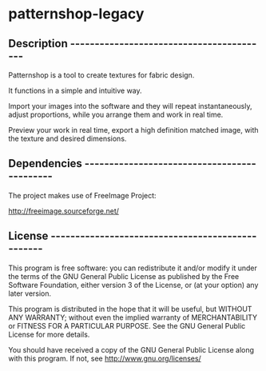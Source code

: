 ﻿# patternshop-legacy

## Description -----------------------------------------

Patternshop is a tool to create textures for fabric design.

It functions in a simple and intuitive way.

Import your images into the software and they will repeat instantaneously, adjust proportions, while you arrange them and work in real time.

Preview your work in real time, export a high definition matched image, with the texture and desired dimensions.

## Dependencies --------------------------------------------

The project makes use of FreeImage Project:

http://freeimage.sourceforge.net/

## License -------------------------------------------------

This program is free software: you can redistribute it and/or modify
it under the terms of the GNU General Public License as published by
the Free Software Foundation, either version 3 of the License, or
(at your option) any later version.

This program is distributed in the hope that it will be useful,
but WITHOUT ANY WARRANTY; without even the implied warranty of
MERCHANTABILITY or FITNESS FOR A PARTICULAR PURPOSE.  See the
GNU General Public License for more details.

You should have received a copy of the GNU General Public License
along with this program.  If not, see <http://www.gnu.org/licenses/>


